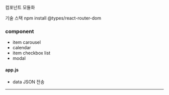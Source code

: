 컴포넌트 모듈화

기술 스택
npm install @types/react-router-dom


### component
- item carousel
- calendar
- item checkbox list
- modal

#### app.js

- data JSON 전송
---------------------------------------------------------------------
